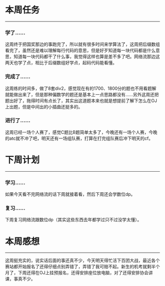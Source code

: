# 本周任务

---

### 学了……

这周终于把国奖那边的事跑完了，所以就有很多时间来学算法了，这周把后缀数组看完了，虽然还是难以理解每行代码的意思，但是好歹知道每一块代码都是什么意思，知道每一块代码都干了什么事，我觉得这样也算是差不多了吧。网络流那边这两天也学了点，相比于后缀数组好学点，起码代码能看懂。

### 完成了……

这周练的时间多，做了8套div2，感觉现在有的1700、1800分的题也不用看题解就能做出来了，但是那种偏数学的题还是基本上一点思路都没有……另外这周还把题出好了，拖得时间有点长了，其实出这道题本来也就是想提前了解下怎么在OJ上出题，但是中间出的小插曲还挺多的。

### 进行了……

这周已经一场个人赛了，感觉C题比B题简单太多了，今晚还有一场个人赛，今晚的atc就不冲了吧，明天还有一场组队赛，打算在打完组队赛后冲下明天的cf。

# 下周计划

---

### 学习……

如果今天看不完网络流的话下周就接着看，然后下周还会学数位dp。

### 复习……

下周复习网络流跟数位dp（其实这些东西去年都学过只不过没学太懂）。

# 本周感想

---

这周挺充实的，说实话后面的事还真不少，今天明天得忙活下百团大战，最近各个赛站都开始报名了还得仔细点别弄错了，弄错了我可赔不起。新生的机考就剩半个月了，下周还得在OJ上挂预报名，还得安排座位放电脑，对了还得安排协会讲课，事真不少。

